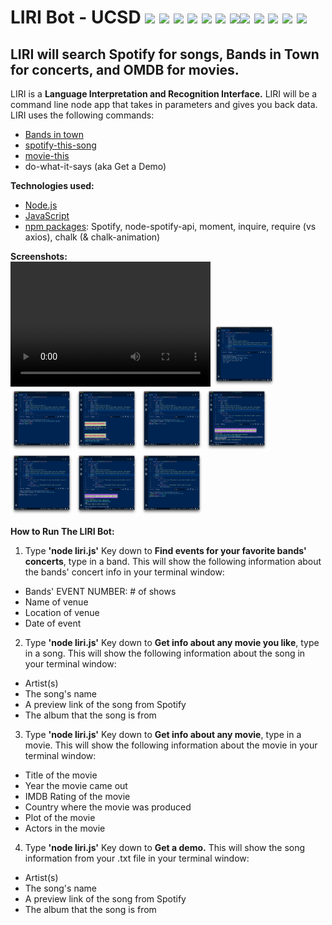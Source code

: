 # LIRI Bot - UCSD <img src="https://img.icons8.com/color/48/000000/drum-set.png">&nbsp;<img src="https://img.icons8.com/color/48/000000/metal-music.png">&nbsp;<img src="https://img.icons8.com/color/48/000000/electronic-music.png">&nbsp;<img src="https://img.icons8.com/color/48/000000/rock-music.png">&nbsp;<img src="https://img.icons8.com/color/48/000000/documentary.png">&nbsp;<img src="https://img.icons8.com/color/48/000000/music-transcript.png">&nbsp;<img src="https://img.icons8.com/color/48/000000/dj.png"><img src="https://img.icons8.com/color/48/000000/matrix-desktop.png">&nbsp;<img src="https://img.icons8.com/color/48/000000/morpheus.png">&nbsp;<img src="https://img.icons8.com/color/48/000000/trinity.png">&nbsp;<img src="https://img.icons8.com/color/48/000000/neo.png">&nbsp;<img src="https://img.icons8.com/color/48/000000/matrix-hunter.png">
## LIRI will search Spotify for songs, Bands in Town for concerts, and OMDB for movies.
LIRI is a <b>Language Interpretation and Recognition Interface.</b> LIRI will be a command line node app that takes in parameters and gives you back data. LIRI uses the following commands:

* <a href="https://www.bandsintown.com/">Bands in town</a>
* <a href="https://www.spotify.com/">spotify-this-song</a>
* <a href="http://www.omdbapi.com/">movie-this</a>
* do-what-it-says (aka Get a Demo)

<b>Technologies used:</b>
* <a href="https://nodejs.org/en/">Node.js</a>
* <a href="https://en.wikipedia.org/wiki/JavaScript">JavaScript</a>
* <a href="https://www.npmjs.com/">npm packages</a>: Spotify, node-spotify-api, moment, inquire, require (vs axios), chalk (& chalk-animation)

<b>Screenshots:</b><br>
<video src="https://raw.githubusercontent.com/katbytes/liri-node-app/master/assets/video/liri-node-app.mp4" width="320" height="200" controls preload></video>
<img src="https://raw.githubusercontent.com/katbytes/liri-node-app/master/assets/imgs/01.png" alt="screenshot 1" height="100" width="100">
<img src="https://raw.githubusercontent.com/katbytes/liri-node-app/master/assets/imgs/02.png" alt="screenshot 2" height="100" width="100">
<img src="https://raw.githubusercontent.com/katbytes/liri-node-app/master/assets/imgs/03.png" alt="screenshot 3" height="100" width="100">
<img src="https://raw.githubusercontent.com/katbytes/liri-node-app/master/assets/imgs/04.png" alt="screenshot 4" height="100" width="100">
<img src="https://raw.githubusercontent.com/katbytes/liri-node-app/master/assets/imgs/05.png" alt="screenshot 5" height="100" width="100">
<img src="https://raw.githubusercontent.com/katbytes/liri-node-app/master/assets/imgs/06.png" alt="screenshot 6" height="100" width="100">
<img src="https://raw.githubusercontent.com/katbytes/liri-node-app/master/assets/imgs/07.png" alt="screenshot 7" height="100" width="100">
<img src="https://raw.githubusercontent.com/katbytes/liri-node-app/master/assets/imgs/08.png" alt="screenshot 8" height="100" width="100">

<b>How to Run The LIRI Bot:</b>
1) Type <b>'node liri.js'</b> Key down to <b>Find events for your favorite bands' concerts</b>, type in a band. This will show the following information about the bands' concert info in your terminal window:
* Bands' EVENT NUMBER: # of shows
* Name of venue
* Location of venue
* Date of event
2) Type <b>'node liri.js'</b> Key down to <b>Get info about any movie you like</b>, type in a song. This will show the following information about the song in your terminal window:
* Artist(s)
* The song's name
* A preview link of the song from Spotify
* The album that the song is from
3) Type <b>'node liri.js'</b> Key down to <b>Get info about any movie</b>, type in a movie. This will show the following information about the movie in your terminal window:
* Title of the movie
* Year the movie came out
* IMDB Rating of the movie
* Country where the movie was produced
* Plot of the movie
* Actors in the movie
4) Type <b>'node liri.js'</b> Key down to <b>Get a demo.</b> This will show the song information from your .txt file in your terminal window:
* Artist(s)
* The song's name
* A preview link of the song from Spotify
* The album that the song is from
